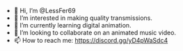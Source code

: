 - 👋 Hi, I’m @LessFer69
- 👀 I’m interested in making quality transmissions.
- 🌱 I’m currently learning digital animation.
- 💞️ I’m looking to collaborate on an animated music video.
- 📫 How to reach me: https://discord.gg/yD4pWaSdc4

<!---
LessFer69/LessFer69 is a ✨ special ✨ repository because its `README.md` (this file) appears on your GitHub profile.
You can click the Preview link to take a look at your changes.
--->

